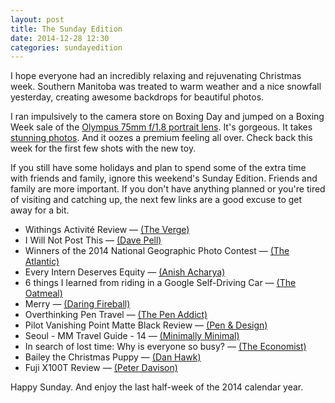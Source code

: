```yaml
---
layout: post
title: The Sunday Edition
date: 2014-12-28 12:30
categories: sundayedition
---
```


I hope everyone had an incredibly relaxing and rejuvenating Christmas week. Southern Manitoba was treated to warm weather and a nice snowfall yesterday, creating awesome backdrops for beautiful photos. 

I ran impulsively to the camera store on Boxing Day and jumped on a Boxing Week sale of the [Olympus 75mm f/1.8 portrait lens](http://www.amazon.com/gp/product/B00CI3TQSO/ref=as_li_qf_sp_asin_il_tl?ie=UTF8&camp=1789&creative=9325&creativeASIN=B00CI3TQSO&linkCode=as2&tag=thenews02-20&linkId=33KB5J75CPCDUSFW). It's gorgeous. It takes [stunning photos](https://twitter.com/joshuaginter/status/548994667338297344?s=17). And it oozes a premium feeling all over. Check back this week for the first few shots with the new toy. 

If you still have some holidays and plan to spend some of the extra time with friends and family, ignore this weekend's Sunday Edition. Friends and family are more important. If you don't have anything planned or you're tired of visiting and catching up, the next few links are a good excuse to get away for a bit. 

* Withings Activité Review — [(The Verge)](http://www.theverge.com/2014/12/26/7438345/withings-activite-review)
* I Will Not Post This — [(Dave Pell)](https://medium.com/sample-collection/i-will-not-post-this-575405404fca)
* Winners of the 2014 National Geographic Photo Contest — [(The Atlantic)](http://www.theatlantic.com/infocus/2014/12/winners-of-the-2014-national-geographic-photo-contest/100875/)
* Every Intern Deserves Equity —  [(Anish Acharya)](https://medium.com/@illscience/every-intern-deserves-equity-17580c61d78)
* 6 things I learned from riding in a Google Self-Driving Car — [(The Oatmeal)](http://theoatmeal.com/blog/google_self_driving_car)
* Merry — [(Daring Fireball)](http://daringfireball.net/2011/12/merry)
* Overthinking Pen Travel  — [(The Pen Addict)](http://www.penaddict.com/blog/2014/12/24/overthinking-pen-travel)
* Pilot Vanishing Point Matte Black Review — [(Pen & Design)](http://www.penanddesign.com/post/106227761982/pilot-vanishing-point-matte-black-review)
* Seoul - MM Travel Guide - 14  — [(Minimally Minimal)](http://www.minimallyminimal.com/blog/seoul-mm-travel-guide-14)
* In search of lost time: Why is everyone so busy? — [(The Economist)](http://www.economist.com/news/christmas-specials/21636612-time-poverty-problem-partly-perception-and-partly-distribution-why)
* Bailey the Christmas Puppy — [(Dan Hawk)](http://danhawk.com/danhawk/bailey-the-christmas-puppy)
* Fuji X100T Review  — [(Peter Davison)](http://www.peterscottdavison.com/x100t/)

Happy Sunday. And enjoy the last half-week of the 2014 calendar year. 